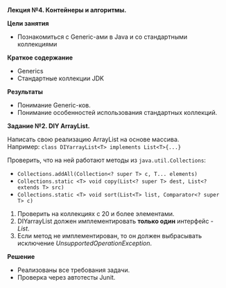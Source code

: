 **Лекция №4. Контейнеры и алгоритмы.**

**Цели занятия**
- Познакомиться с Generic-ами в Java и со стандартными коллекциями

**Краткое содержание**
- Generics
- Стандартные коллекции JDK

**Результаты**
- Понимание Generic-ков.
- Понимание особенностей использования стандартных коллекций.

**Задание №2. DIY ArrayList.**

Написать свою реализацию ArrayList на основе массива.<br>
Например: `class DIYarrayList<T> implements List<T>{...}`

Проверить, что на ней работают методы из `java.util.Collections`:
  - `Collections.addAll(Collection<? super T> c, T... elements)`
  - `Collections.static <T> void copy(List<? super T> dest, List<? extends T> src)`
  - `Collections.static <T> void sort(List<T> list, Comparator<? super T> c)`

1. Проверить на коллекциях с 20 и более элементами.
2. DIYarrayList должен имплементировать **только один** интерфейс - _List_.
3. Если метод не имплементирован, то он должен выбрасывать исключение _UnsupportedOperationException_.

**Решение**
- Реализованы все требования задачи.
- Проверка через автотесты Junit.